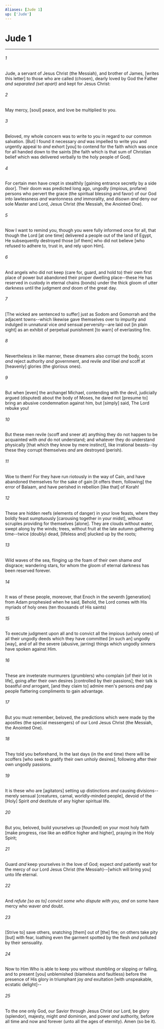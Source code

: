 ```yaml
---
Aliases: [Jude 1]
up: ['Jude']
---
```

# Jude 1

***














###### 1 






Jude, a servant of Jesus Christ (the Messiah), and brother of James, [writes this letter] to those who are called (chosen), dearly loved by God the Father _and separated (set apart)_ and kept for Jesus Christ: 













###### 2 






May mercy, [soul] peace, and love be multiplied to you. 













###### 3 






Beloved, my whole concern was to write to you in regard to our common salvation. [But] I found it necessary _and_ was impelled to write you and urgently appeal to _and_ exhort [you] to contend for the faith which was once for all handed down to the saints [the faith which is that sum of Christian belief which was delivered verbally to the holy people of God]. 













###### 4 






For certain men have crept in stealthily [gaining entrance secretly by a side door]. Their doom was predicted long ago, ungodly (impious, profane) persons who pervert the grace (the spiritual blessing and favor) of our God into lawlessness _and_ wantonness _and_ immorality, and disown _and_ deny our sole Master and Lord, Jesus Christ (the Messiah, the Anointed One). 













###### 5 






Now I want to remind you, though you were fully informed once for all, that though the Lord [at one time] delivered a people out of the land of Egypt, He subsequently destroyed those [of them] who did not believe [who refused to adhere to, trust in, and rely upon Him]. 













###### 6 






And angels who did not keep (care for, guard, and hold to) their own first place of power but abandoned their proper dwelling place--these He has reserved in custody in eternal chains (bonds) under the thick gloom of utter darkness until the judgment _and_ doom of the great day. 













###### 7 






[The wicked are sentenced to suffer] just as Sodom and Gomorrah and the adjacent towns--which likewise gave themselves over to impurity and indulged in unnatural vice _and_ sensual perversity--are laid out [in plain sight] as an exhibit of perpetual punishment [to warn] of everlasting fire. 













###### 8 






Nevertheless in like manner, these dreamers also corrupt the body, scorn _and_ reject authority _and_ government, and revile _and_ libel _and_ scoff at [heavenly] glories (the glorious ones). 













###### 9 






But when [even] the archangel Michael, contending with the devil, judicially argued (disputed) about the body of Moses, he dared not [presume to] bring an abusive condemnation against him, but [simply] said, The Lord rebuke you! 













###### 10 






But these men revile (scoff and sneer at) anything they do not happen to be acquainted with _and_ do not understand; and whatever they do understand physically [that which they know by mere instinct], like irrational beasts--by these they corrupt themselves _and_ are destroyed (perish). 













###### 11 






Woe to them! For they have run riotously in the way of Cain, and have abandoned themselves for the sake of gain [it offers them, following] the error of Balaam, and have perished in rebellion [like that] of Korah! 













###### 12 






These are hidden reefs (elements of danger) in your love feasts, where they boldly feast sumptuously [carousing together in your midst], without scruples providing for themselves [alone]. They are clouds without water, swept along by the winds; trees, without fruit at the late autumn gathering time--twice (doubly) dead, [lifeless and] plucked up by the roots; 













###### 13 






Wild waves of the sea, flinging up the foam of their own shame _and_ disgrace; wandering stars, for whom the gloom of eternal darkness has been reserved forever. 













###### 14 






It was of these people, moreover, that Enoch in the seventh [generation] from Adam prophesied when he said, Behold, the Lord comes with His myriads of holy ones (ten thousands of His saints) 













###### 15 






To execute judgment upon all and to convict all the impious (unholy ones) of all their ungodly deeds which they have committed [in such an] ungodly [way], and of all the severe (abusive, jarring) things which ungodly sinners have spoken against Him. 













###### 16 






These are inveterate murmurers (grumblers) who complain [of their lot in life], going after their own desires [controlled by their passions]; their talk is boastful _and_ arrogant, [and they claim to] admire men's persons _and_ pay people flattering compliments to gain advantage. 













###### 17 






But you must remember, beloved, the predictions which were made by the apostles (the special messengers) of our Lord Jesus Christ (the Messiah, the Anointed One). 













###### 18 






They told you beforehand, In the last days (in the end time) there will be scoffers [who seek to gratify their own unholy desires], following after their own ungodly passions. 













###### 19 






It is these who are [agitators] setting up distinctions _and_ causing divisions--merely sensual [creatures, carnal, worldly-minded people], devoid of the [Holy] Spirit _and_ destitute of any higher spiritual life. 













###### 20 






But you, beloved, build yourselves up [founded] on your most holy faith [make progress, rise like an edifice higher and higher], praying in the Holy Spirit; 













###### 21 






Guard _and_ keep yourselves in the love of God; expect _and_ patiently wait for the mercy of our Lord Jesus Christ (the Messiah)--[which will bring you] unto life eternal. 













###### 22 






And _refute [so as to] convict some who dispute with you, and_ on some have mercy who waver _and_ doubt. 













###### 23 






[Strive to] save others, snatching [them] out of [the] fire; on others take pity [but] with fear, loathing even the garment spotted by the flesh _and_ polluted by their sensuality. 













###### 24 






Now to Him Who is able to keep you without stumbling _or_ slipping _or_ falling, and to present [you] unblemished (blameless and faultless) before the presence of His glory in triumphant joy _and_ exultation [with unspeakable, ecstatic delight]-- 













###### 25 






To the one only God, our Savior through Jesus Christ our Lord, be glory (splendor), majesty, might _and_ dominion, and power _and_ authority, before all time and now and forever (unto all the ages of eternity). Amen (so be it).
